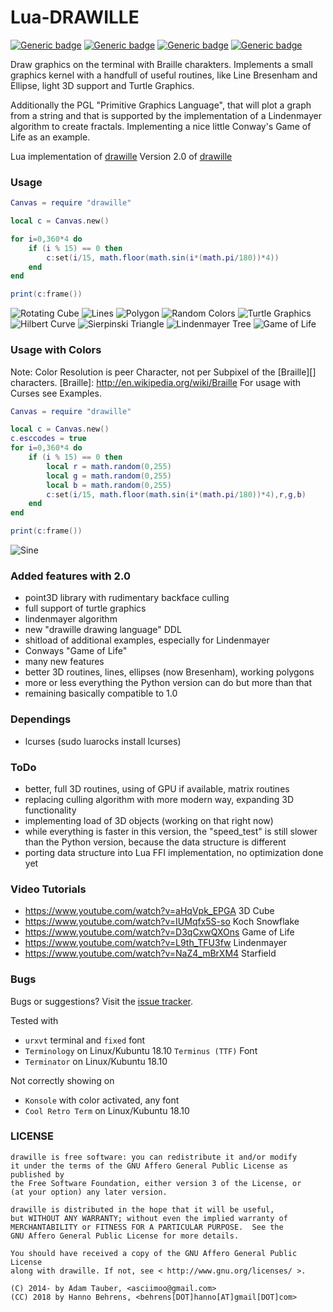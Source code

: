 Lua-DRAWILLE
============

[![Generic badge](https://img.shields.io/badge/Lua-5.2-44cc11.svg)](https://shields.io/)
[![Generic badge](https://img.shields.io/badge/Lua-5.3-44cc11.svg)](https://shields.io/)
[![Generic badge](https://img.shields.io/badge/LuaJIT-2.0-44cc11.svg)](https://shields.io/)
[![Generic badge](https://img.shields.io/badge/LuaJIT-2.1-44cc11.svg)](https://shields.io/)

Draw graphics on the terminal with Braille charakters. Implements a small graphics kernel with a handfull of useful routines, like Line Bresenham and Ellipse, light 3D support and Turtle Graphics.

Additionally the PGL "Primitive Graphics Language", that will plot a graph from a string and that is supported by the implementation of a Lindenmayer algorithm to create fractals. Implementing a nice little Conway's Game of Life as an example.

Lua implementation of [drawille](http://github.com/asciimoo/drawille)
Version 2.0 of [drawille](https://github.com/silizium/lua-drawille.git)


### Usage

```lua
Canvas = require "drawille"

local c = Canvas.new()

for i=0,360*4 do
    if (i % 15) == 0 then
        c:set(i/15, math.floor(math.sin(i*(math.pi/180))*4))
    end
end

print(c:frame())
```

![Rotating Cube](docs/images/rotating_cube.png)
![Lines](docs/images/lines.png)
![Polygon](docs/images/polygon.png)
![Random Colors](docs/images/random_color.png)
![Turtle Graphics](docs/images/turtle.png)
![Hilbert Curve](docs/images/turtle_hilbert.png)
![Sierpinski Triangle](docs/images/turtle_sierpinski.png)
![Lindenmayer Tree](docs/images/tree.png)
![Game of Life](docs/images/life.png)


### Usage with Colors
Note: Color Resolution is peer Character, not per Subpixel of the [Braille][] characters.
[Braille]: http://en.wikipedia.org/wiki/Braille
For usage with Curses see Examples.

```lua
Canvas = require "drawille"

local c = Canvas.new()
c.esccodes = true
for i=0,360*4 do
    if (i % 15) == 0 then
        local r = math.random(0,255)
        local g = math.random(0,255)
        local b = math.random(0,255)
        c:set(i/15, math.floor(math.sin(i*(math.pi/180))*4),r,g,b)
    end
end

print(c:frame())
```
![Sine](docs/images/basic.png)

### Added features with 2.0

* point3D library with rudimentary backface culling
* full support of turtle graphics 
* lindenmayer algorithm
* new "drawille drawing language" DDL 
* shitload of additional examples, especially for Lindenmayer
* Conways "Game of Life"
* many new features
* better 3D routines, lines, ellipses (now Bresenham), working polygons
* more or less everything the Python version can do but more than that
* remaining basically compatible to 1.0

### Dependings

* lcurses (sudo luarocks install lcurses)

### ToDo

* better, full 3D routines, using of GPU if available, matrix routines
* replacing culling algorithm with more modern way, expanding 3D functionality
* implementing load of 3D objects (working on that right now)
* while everything is faster in this version, the "speed_test" is still slower than the Python version, because the data structure is different
* porting data structure into Lua FFI implementation, no optimization done yet

### Video Tutorials

* https://www.youtube.com/watch?v=aHqVpk_EPGA 3D Cube
* https://www.youtube.com/watch?v=IUMqfx5S-so Koch Snowflake
* https://www.youtube.com/watch?v=D3qCxwQXOns Game of Life
* https://www.youtube.com/watch?v=L9th_TFU3fw Lindenmayer
* https://www.youtube.com/watch?v=NaZ4_mBrXM4 Starfield

### Bugs

Bugs or suggestions? Visit the [issue tracker](https://github.com/silizium/lua-drawille/issues).

Tested with 
* `urxvt` terminal and `fixed` font 
* `Terminology` on Linux/Kubuntu 18.10 `Terminus (TTF)` Font
* `Terminator` on Linux/Kubuntu 18.10 

Not correctly showing on 
* `Konsole` with color activated, any font
* `Cool Retro Term` on Linux/Kubuntu 18.10

### LICENSE

```
drawille is free software: you can redistribute it and/or modify
it under the terms of the GNU Affero General Public License as published by
the Free Software Foundation, either version 3 of the License, or
(at your option) any later version.

drawille is distributed in the hope that it will be useful,
but WITHOUT ANY WARRANTY; without even the implied warranty of
MERCHANTABILITY or FITNESS FOR A PARTICULAR PURPOSE.  See the
GNU Affero General Public License for more details.

You should have received a copy of the GNU Affero General Public License
along with drawille. If not, see < http://www.gnu.org/licenses/ >.

(C) 2014- by Adam Tauber, <asciimoo@gmail.com>
(CC) 2018 by Hanno Behrens, <behrens[DOT]hanno[AT]gmail[DOT]com>
```
